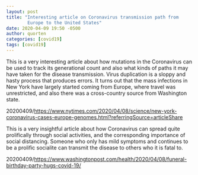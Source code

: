 ```yaml
---
layout: post
title: "Interesting article on Coronavirus transmission path from
        Europe to the United States"
date: 2020-04-09 19:50 -0500
author: quorten
categories: [covid19]
tags: [covid19]
---
```


This is a very interesting article about how mutations in the
Coronavirus can be used to track its generational count and also what
kinds of paths it may have taken for the disease transmission.  Virus
duplication is a sloppy and hasty process that produces errors.  It
turns out that the mass infections in New York have largely started
coming from Europe, where travel was unrestricted, and also there was
a cross-country source from Washington state.

20200409/https://www.nytimes.com/2020/04/08/science/new-york-coronavirus-cases-europe-genomes.html?referringSource=articleShare

This is a very insightful article about how Coronavirus can spread
quite prolifically through social activities, and the corresponding
importance of social distancing.  Someone who only has mild symptoms
and continues to be a prolific socialite can transmit the disease to
others who it is fatal to.

20200409/https://www.washingtonpost.com/health/2020/04/08/funeral-birthday-party-hugs-covid-19/

